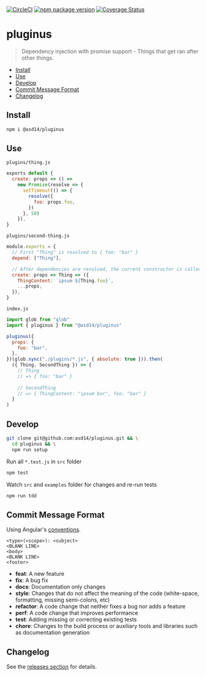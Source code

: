 <!-- markdownlint-disable first-line-h1 line-length -->

[![CircleCI](https://circleci.com/gh/asd14/pluginus.svg?style=svg)](https://circleci.com/gh/asd14/pluginus)
[![npm package version](https://badge.fury.io/js/%40asd14%2Fpluginus.svg)](https://badge.fury.io/js/%40asd14%2Fpluginus)
[![Coverage Status](https://coveralls.io/repos/github/asd14/pluginus/badge.svg)](https://coveralls.io/github/asd14/pluginus)

# pluginus

> Dependency injection with promise support - Things that get ran after other things.

<!-- vim-markdown-toc GFM -->

* [Install](#install)
* [Use](#use)
* [Develop](#develop)
* [Commit Message Format](#commit-message-format)
* [Changelog](#changelog)

<!-- vim-markdown-toc -->

## Install

```bash
npm i @asd14/pluginus
```

## Use

`plugins/thing.js`

```js
exports default {
  create: props => () =>
    new Promise(resolve => {
      setTimeout(() => {
        resolve({
          foo: props.foo,
        })
      }, 50)
    }),
}
```

`plugins/second-thing.js`

```js
module.exports = {
  // First "Thing" is resolved to { foo: "bar" }
  depend: ["Thing"],

  // After dependencies are resolved, the current constructor is called
  create: props => Thing => ({
    ThingContent: `ipsum ${Thing.foo}`,
    ...props,
  }),
}
```

`index.js`

```js
import glob from "glob"
import { pluginus } from "@asd14/pluginus"

pluginus({
  props: {
    foo: "bar",
  },
})(glob.sync("./plugins/*.js", { absolute: true })).then(
  ({ Thing, SecondThing }) => {
    // Thing
    // => { foo: "bar" }
  
    // SecondThing
    // => { ThingContent: "ipsum bar", foo: "bar" }
  }
)
```

## Develop

```bash
git clone git@github.com:asd14/pluginus.git && \
  cd pluginus && \
  npm run setup
```

Run all `*.test.js` in `src` folder

```bash
npm test
```

Watch `src` and `examples` folder for changes and re-run tests

```bash
npm run tdd
```

## Commit Message Format

Using Angular's [conventions](https://github.com/angular/angular.js/blob/master/DEVELOPERS.md#-git-commit-guidelines).

```text
<type>(<scope>): <subject>
<BLANK LINE>
<body>
<BLANK LINE>
<footer>
```

* **feat**: A new feature
* **fix**: A bug fix
* **docs**: Documentation only changes
* **style**: Changes that do not affect the meaning of the code (white-space, formatting, missing semi-colons, etc)
* **refactor**: A code change that neither fixes a bug nor adds a feature
* **perf**: A code change that improves performance
* **test**: Adding missing or correcting existing tests
* **chore**: Changes to the build process or auxiliary tools and libraries such as documentation generation

## Changelog

See the [releases section](https://github.com/asd14/pluginus/releases) for details.
